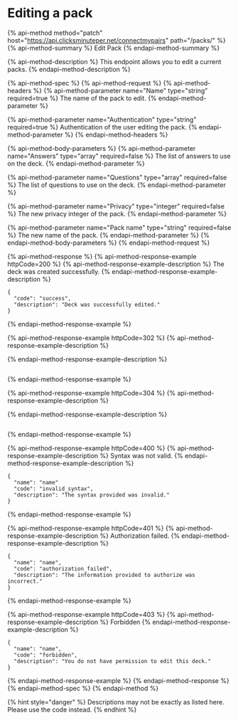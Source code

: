 # Editing a pack

{% api-method method="patch" host="https://api.clicksminuteper.net/connectmypairs" path="/packs/" %}
{% api-method-summary %}
Edit Pack
{% endapi-method-summary %}

{% api-method-description %}
This endpoint allows you to edit a current packs.
{% endapi-method-description %}

{% api-method-spec %}
{% api-method-request %}
{% api-method-headers %}
{% api-method-parameter name="Name" type="string" required=true %}
The name of the pack to edit.
{% endapi-method-parameter %}

{% api-method-parameter name="Authentication" type="string" required=true %}
Authentication of the user editing the pack.
{% endapi-method-parameter %}
{% endapi-method-headers %}

{% api-method-body-parameters %}
{% api-method-parameter name="Answers" type="array" required=false %}
The list of answers to use on the deck.
{% endapi-method-parameter %}

{% api-method-parameter name="Questions" type="array" required=false %}
The list of questions to use on the deck.
{% endapi-method-parameter %}

{% api-method-parameter name="Privacy" type="integer" required=false %}
The new privacy integer of the pack.
{% endapi-method-parameter %}

{% api-method-parameter name="Pack name" type="string" required=false %}
The new name of the pack.
{% endapi-method-parameter %}
{% endapi-method-body-parameters %}
{% endapi-method-request %}

{% api-method-response %}
{% api-method-response-example httpCode=200 %}
{% api-method-response-example-description %}
The deck was created successfully.
{% endapi-method-response-example-description %}

```text
{    
  "code": "success",
  "description": "Deck was successfully edited."
}
```
{% endapi-method-response-example %}

{% api-method-response-example httpCode=302 %}
{% api-method-response-example-description %}

{% endapi-method-response-example-description %}

```

```
{% endapi-method-response-example %}

{% api-method-response-example httpCode=304 %}
{% api-method-response-example-description %}

{% endapi-method-response-example-description %}

```

```
{% endapi-method-response-example %}

{% api-method-response-example httpCode=400 %}
{% api-method-response-example-description %}
Syntax was not valid.
{% endapi-method-response-example-description %}

```text
{    
  "name": "name"
  "code": "invalid_syntax",
  "description": "The syntax provided was invalid."
}
```
{% endapi-method-response-example %}

{% api-method-response-example httpCode=401 %}
{% api-method-response-example-description %}
Authorization failed.
{% endapi-method-response-example-description %}

```text
{    
  "name": "name",
  "code": "authorization_failed",
  "description": "The information provided to authorize was incorrect."
}
```
{% endapi-method-response-example %}

{% api-method-response-example httpCode=403 %}
{% api-method-response-example-description %}
Forbidden
{% endapi-method-response-example-description %}

```text
{    
  "name": "name",
  "code": "forbidden",
  "description": "You do not have permission to edit this deck."
}
```
{% endapi-method-response-example %}
{% endapi-method-response %}
{% endapi-method-spec %}
{% endapi-method %}

{% hint style="danger" %}
Descriptions may not be exactly as listed here. Please use the code instead.
{% endhint %}

